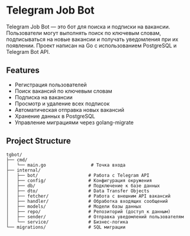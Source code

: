 # Telegram Job Bot

Telegram Job Bot — это бот для поиска и подписки на вакансии. Пользователи могут выполнять поиск по ключевым словам, подписываться на новые вакансии и получать уведомления при их появлении. Проект написан на Go с использованием PostgreSQL и Telegram Bot API.

## Features

- Регистрация пользователей
- Поиск вакансий по ключевым словам
- Подписка на вакансии
- Просмотр и удаление всех подписок
- Автоматическая отправка новых вакансий
- Хранение данных в PostgreSQL
- Управление миграциями через golang-migrate

## Project Structure

```text
tgbot/
├── cmd/
│   └── main.go                 # Точка входа
├── internal/
│   ├── bot/                   # Работа с Telegram API
│   ├── config/                # Конфигурация окружения
│   ├── db/                    # Подключение к базе данных
│   ├── dto/                   # Data Transfer Objects
│   ├── fetcher/               # Работа с внешним API вакансий
│   ├── handler/               # Обработка входящих сообщений
│   ├── models/                # Модели базы данных
│   ├── repo/                  # Репозиторий (доступ к данным)
│   ├── sender/                # Отправка уведомлений пользователям
│   └── service/               # Бизнес-логика
└── migrations/                # SQL миграции
